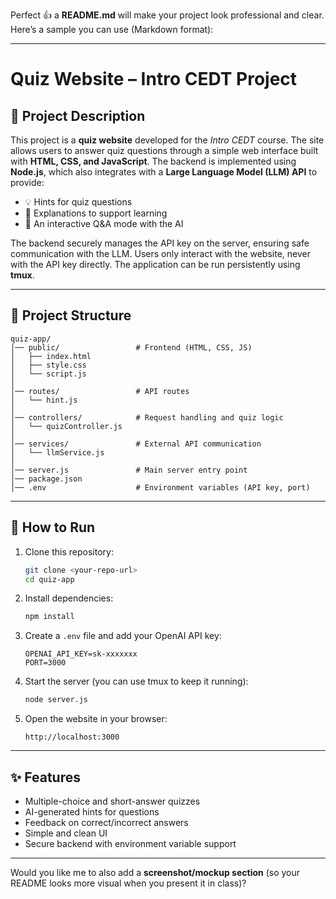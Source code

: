 Perfect 👍 a **README.md** will make your project look professional and clear.
Here’s a sample you can use (Markdown format):

---

# Quiz Website – Intro CEDT Project

## 📌 Project Description

This project is a **quiz website** developed for the *Intro CEDT* course.
The site allows users to answer quiz questions through a simple web interface built with **HTML, CSS, and JavaScript**. The backend is implemented using **Node.js**, which also integrates with a **Large Language Model (LLM) API** to provide:

* 💡 Hints for quiz questions
* 📖 Explanations to support learning
* 🤖 An interactive Q\&A mode with the AI

The backend securely manages the API key on the server, ensuring safe communication with the LLM. Users only interact with the website, never with the API key directly. The application can be run persistently using **tmux**.

---

## 📂 Project Structure

```
quiz-app/
│── public/                 # Frontend (HTML, CSS, JS)
│   ├── index.html
│   ├── style.css
│   └── script.js
│
│── routes/                 # API routes
│   └── hint.js
│
│── controllers/            # Request handling and quiz logic
│   └── quizController.js
│
│── services/               # External API communication
│   └── llmService.js
│
│── server.js               # Main server entry point
│── package.json
│── .env                    # Environment variables (API key, port)
```

---

## 🚀 How to Run

1. Clone this repository:

   ```bash
   git clone <your-repo-url>
   cd quiz-app
   ```

2. Install dependencies:

   ```bash
   npm install
   ```

3. Create a `.env` file and add your OpenAI API key:

   ```
   OPENAI_API_KEY=sk-xxxxxxx
   PORT=3000
   ```

4. Start the server (you can use tmux to keep it running):

   ```bash
   node server.js
   ```

5. Open the website in your browser:

   ```
   http://localhost:3000
   ```

---

## ✨ Features

* Multiple-choice and short-answer quizzes
* AI-generated hints for questions
* Feedback on correct/incorrect answers
* Simple and clean UI
* Secure backend with environment variable support

---

Would you like me to also add a **screenshot/mockup section** (so your README looks more visual when you present it in class)?
